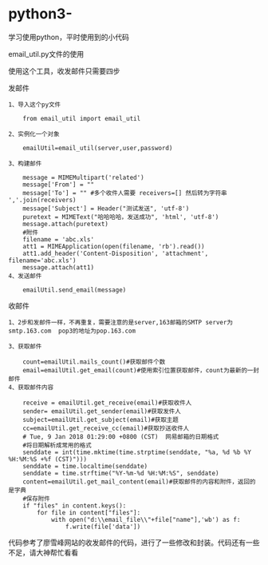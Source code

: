 # python3-
学习使用python，平时使用到的小代码

email_util.py文件的使用

使用这个工具，收发邮件只需要四步

发邮件

    1、导入这个py文件

        from email_util import email_util
  
    2、实例化一个对象

        emailUtil=email_util(server,user,password)
  
    3、构建邮件

        message = MIMEMultipart('related')
        message['From'] = ""
        message['To'] = "" #多个收件人需要 receivers=[] 然后转为字符串 ','.join(receivers)
        message['Subject'] = Header("测试发送", 'utf-8')
        puretext = MIMEText("哈哈哈哈，发送成功", 'html', 'utf-8')
        message.attach(puretext)
        #附件
        filename = 'abc.xls'
        att1 = MIMEApplication(open(filename, 'rb').read())
        att1.add_header('Content-Disposition', 'attachment', filename='abc.xls')
        message.attach(att1)
    4、发送邮件

        emailUtil.send_email(message)
 收邮件
 
    1、2步和发邮件一样，不再重复，需要注意的是server,163邮箱的SMTP server为 smtp.163.com  pop3的地址为pop.163.com
 
    3、获取邮件
 
        count=emailUtil.mails_count()#获取邮件个数
        email=emailUtil.get_email(count)#使用索引位置获取邮件，count为最新的一封邮件
    4、获取邮件内容
 
        receive = emailUtil.get_receive(email)#获取收件人
        sender= emailUtil.get_sender(email)#获取发件人
        subject=emailUtil.get_subject(email)#获取主题
        cc=emailUtil.get_receive_cc(email)#获取抄送收件人
        # Tue, 9 Jan 2018 01:29:00 +0800 (CST)  网易邮箱的日期格式
        #将日期解析成常用的格式
        senddate = int(time.mktime(time.strptime(senddate, "%a, %d %b %Y %H:%M:%S +%f (CST)")))
        senddate = time.localtime(senddate)
        senddate = time.strftime("%Y-%m-%d %H:%M:%S", senddate)
        content=emailUtil.get_mail_content(email)#获取邮件的内容和附件，返回的是字典
        #保存附件
        if "files" in content.keys():
            for file in content["files"]:
                with open("d:\\email_file\\"+file["name"],'wb') as f:
                    f.write(file['data'])

代码参考了廖雪峰网站的收发邮件的代码，进行了一些修改和封装。代码还有一些不足，请大神帮忙看看

